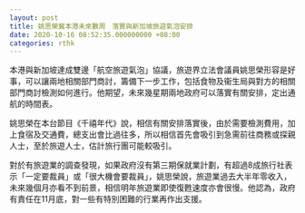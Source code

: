 ```yaml
---
layout: post
title: 姚思榮冀本港未來數周　落實與新加坡旅遊氣泡安排
date: 2020-10-16 08:52:35.000000000 +08:00
categories: rthk
---
```


本港與新加坡達成雙邊「航空旅遊氣泡」協議，旅遊界立法會議員姚思榮形容是好事，可以讓兩地相關部門商討，籌備下一步工作，包括食物及衞生局與對方的相關部門商討檢測如何進行。他期望，未來幾星期兩地政府可以落實有關安排，定出通航的時間表。

姚思榮在本台節目《千禧年代》說，相信有關安排落實後，由於需要檢測費用，加上食宿及交通費，總支出會比過往多，所以相信首先會吸引到急需前往商務或探親人士，至於旅遊人士，估計旅行團可能較吸引。

對於有旅遊業的調查發現，如果政府沒有第三期保就業計劃，有超過8成旅行社表示「一定要裁員」或「很大機會要裁員」，姚思榮說，旅遊業過去大半年零收入，未來幾個月亦看不到前景，相信明年旅遊業即使復甦速度亦會很慢。他認為，政府有責任在11月底，對一些有特別困難的行業再作出支援。
